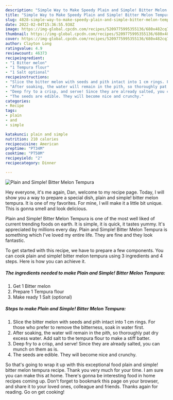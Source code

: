 ```yaml
---
description: "Simple Way to Make Speedy Plain and Simple! Bitter Melon Tempura"
title: "Simple Way to Make Speedy Plain and Simple! Bitter Melon Tempura"
slug: 4828-simple-way-to-make-speedy-plain-and-simple-bitter-melon-tempura
date: 2022-02-04T15:36:55.938Z
image: https://img-global.cpcdn.com/recipes/5209775995355136/680x482cq70/plain-and-simple-bitter-melon-tempura-recipe-main-photo.jpg
thumbnail: https://img-global.cpcdn.com/recipes/5209775995355136/680x482cq70/plain-and-simple-bitter-melon-tempura-recipe-main-photo.jpg
cover: https://img-global.cpcdn.com/recipes/5209775995355136/680x482cq70/plain-and-simple-bitter-melon-tempura-recipe-main-photo.jpg
author: Clayton Long
ratingvalue: 4.9
reviewcount: 46373
recipeingredient:
- "1 Bitter melon"
- "1 Tempura flour"
- "1 Salt optional"
recipeinstructions:
- "Slice the bitter melon with seeds and pith intact into 1 cm rings. For those who prefer to remove the bitterness, soak in water first."
- "After soaking, the water will remain in the pith, so thoroughly pat dry excess water. Add salt to the tempura flour to make a stiff batter."
- "Deep fry to a crisp, and serve! Since they are already salted, you can munch on them as is."
- "The seeds are edible. They will become nice and crunchy."
categories:
- Recipe
tags:
- plain
- and
- simple

katakunci: plain and simple 
nutrition: 210 calories
recipecuisine: American
preptime: "PT34M"
cooktime: "PT50M"
recipeyield: "2"
recipecategory: Dinner

---
```



![Plain and Simple! Bitter Melon Tempura](https://img-global.cpcdn.com/recipes/5209775995355136/680x482cq70/plain-and-simple-bitter-melon-tempura-recipe-main-photo.jpg)

Hey everyone, it's me again, Dan, welcome to my recipe page. Today, I will show you a way to prepare a special dish, plain and simple! bitter melon tempura. It is one of my favorites. For mine, I will make it a little bit unique. This is gonna smell and look delicious.

Plain and Simple! Bitter Melon Tempura is one of the most well liked of current trending foods on earth. It is simple, it is quick, it tastes yummy. It's appreciated by millions every day. Plain and Simple! Bitter Melon Tempura is something which I've loved my entire life. They are fine and they look fantastic.




To get started with this recipe, we have to prepare a few components. You can cook plain and simple! bitter melon tempura using 3 ingredients and 4 steps. Here is how you can achieve it.

<!--inarticleads1-->

##### The ingredients needed to make Plain and Simple! Bitter Melon Tempura:

1. Get 1 Bitter melon
1. Prepare 1 Tempura flour
1. Make ready 1 Salt (optional)




<!--inarticleads2-->

##### Steps to make Plain and Simple! Bitter Melon Tempura:

1. Slice the bitter melon with seeds and pith intact into 1 cm rings. For those who prefer to remove the bitterness, soak in water first.
1. After soaking, the water will remain in the pith, so thoroughly pat dry excess water. Add salt to the tempura flour to make a stiff batter.
1. Deep fry to a crisp, and serve! Since they are already salted, you can munch on them as is.
1. The seeds are edible. They will become nice and crunchy.




So that's going to wrap it up with this exceptional food plain and simple! bitter melon tempura recipe. Thank you very much for your time. I am sure you can make this at home. There's gonna be interesting food in home recipes coming up. Don't forget to bookmark this page on your browser, and share it to your loved ones, colleague and friends. Thanks again for reading. Go on get cooking!
